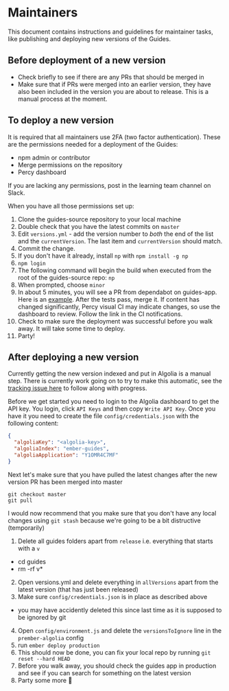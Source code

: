 # Maintainers

This document contains instructions and guidelines for maintainer tasks, like publishing and deploying new versions of the Guides.

## Before deployment of a new version

- Check briefly to see if there are any PRs that should be merged in
- Make sure that if PRs were merged into an earlier version, they have also been included in the version you are about to release. This is a manual process at the moment.

## To deploy a new version

It is required that all maintainers use 2FA (two factor authentication). These are the permissions needed for a deployment of the Guides:

- npm admin or contributor
- Merge permissions on the repository
- Percy dashboard

If you are lacking any permissions, post in the learning team channel on Slack.

When you have all those permissions set up:

1. Clone the guides-source repository to your local machine
2. Double check that you have the latest commits on `master`
3. Edit `versions.yml` - add the version number to _both_ the end of the list and the `currentVersion`. The last item and `currentVersion` should match.
4. Commit the change.
5. If you don't have it already, install `np` with `npm install -g np`
6. `npm login`
7. The following command will begin the build when executed from the root of the guides-source repo: `np`
8. When prompted, choose `minor`
9. In about 5 minutes, you will see a PR from dependabot on guides-app. Here is an [example](https://github.com/ember-learn/guides-app/pull/186). After the tests pass, merge it. If content has changed significantly, Percy visual CI may indicate changes, so use the dashboard to review. Follow the link in the CI notifications.
10. Check to make sure the deployment was successful before you walk away. It will take some time to deploy.
11. Party!

## After deploying a new version

Currently getting the new version indexed and put in Algolia is a manual step. There is currently work going on to try to make this automatic, see the [tracking issue here](https://github.com/ember-learn/guides-source/issues/487) to follow along with progress.

Before we get started you need to login to the Algolia dashboard to get the API key. You login, click `API Keys` and then copy `Write API Key`. Once you have it you need to create the file `config/credentials.json` with the following content: 

```json
{
  "algoliaKey": "<algolia-key>",
  "algoliaIndex": "ember-guides",
  "algoliaApplication": "Y1OMR4C7MF"
}
```

Next let's make sure that you have pulled the latest changes after the new version PR has been merged into master

```
git checkout master
git pull
```

I would now recommend that you make sure that you don't have any local changes using `git stash` because we're going to be a bit distructive (temporarily)

1. Delete all guides folders apart from `release` i.e. everything that starts with a `v`
  - cd guides
  - rm -rf v*
2. Open versions.yml and delete everything in `allVersions` apart from the latest version (that has just been released) 
3. Make sure `config/credentials.json` is in place as described above
  - you may have accidently deleted this since last time as it is supposed to be ignored by git
4. Open `config/environment.js` and delete the `versionsToIgnore` line in the `prember-algolia` config
5. run `ember deploy production`
6. This should now be done, you can fix your local repo by running `git reset --hard HEAD`
7. Before you walk away, you should check the guides app in production and see if you can search for something on the latest version
8. Party some more 🎉

  
